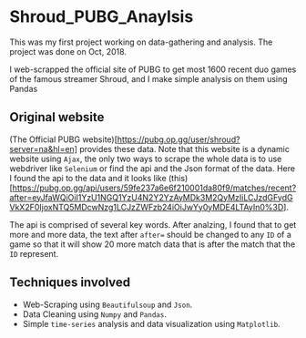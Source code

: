 # Shroud_PUBG_Anaylsis
This was my first project working on data-gathering and analysis. The project was done on Oct, 2018.

I web-scrapped the official site of PUBG to get most 1600 recent duo games of the famous streamer Shroud, and I make simple analysis on them using Pandas
## Original website
(The Official PUBG website)[https://pubg.op.gg/user/shroud?server=na&hl=en] provides these data. Note that this website is a dynamic website using `Ajax`, the only two ways to scrape the whole data is to use webdriver like `Selenium` or find the api and the Json format of the data. Here I found the api to the data and it looks like (this)[https://pubg.op.gg/api/users/59fe237a6e6f210001da80f9/matches/recent?after=eyJfaWQiOiI1YzU1NGQ1YzU4N2Y2YzAyMDk3M2QyMzIiLCJzdGFydGVkX2F0IjoxNTQ5MDcwNzg1LCJzZWFzb24iOiJwYy0yMDE4LTAyIn0%3D].

The api is comprised of several key words. After analzing, I found that to get more and more data, the text after `after=` should be changed to any `ID` of a game so that it will show 20 more match data that is after the match that the `ID` represent.
## Techniques involved
* Web-Scraping using `Beautifulsoup` and `Json`.
* Data Cleaning using `Numpy` and `Pandas`.
* Simple `time-series` analysis and data visualization using `Matplotlib`.
